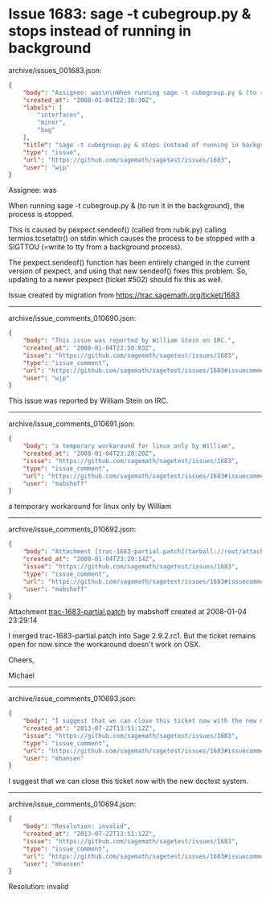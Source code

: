 # Issue 1683: sage -t cubegroup.py & stops instead of running in background

archive/issues_001683.json:
```json
{
    "body": "Assignee: was\n\nWhen running sage -t cubegroup.py & (to run it in the background), the process is stopped.\n\nThis is caused by pexpect.sendeof() (called from rubik.py) calling termios.tcsetattr() on stdin which causes the process to be stopped with a SIGTTOU (=write to tty from a background process).\n\nThe pexpect.sendeof() function has been entirely changed in the current version of pexpect, and using that new sendeof() fixes this problem. So, updating to a newer pexpect (ticket #502) should fix this as well.\n\nIssue created by migration from https://trac.sagemath.org/ticket/1683\n\n",
    "created_at": "2008-01-04T22:38:30Z",
    "labels": [
        "interfaces",
        "minor",
        "bug"
    ],
    "title": "sage -t cubegroup.py & stops instead of running in background",
    "type": "issue",
    "url": "https://github.com/sagemath/sagetest/issues/1683",
    "user": "wjp"
}
```
Assignee: was

When running sage -t cubegroup.py & (to run it in the background), the process is stopped.

This is caused by pexpect.sendeof() (called from rubik.py) calling termios.tcsetattr() on stdin which causes the process to be stopped with a SIGTTOU (=write to tty from a background process).

The pexpect.sendeof() function has been entirely changed in the current version of pexpect, and using that new sendeof() fixes this problem. So, updating to a newer pexpect (ticket #502) should fix this as well.

Issue created by migration from https://trac.sagemath.org/ticket/1683





---

archive/issue_comments_010690.json:
```json
{
    "body": "This issue was reported by William Stein on IRC.",
    "created_at": "2008-01-04T22:50:03Z",
    "issue": "https://github.com/sagemath/sagetest/issues/1683",
    "type": "issue_comment",
    "url": "https://github.com/sagemath/sagetest/issues/1683#issuecomment-10690",
    "user": "wjp"
}
```

This issue was reported by William Stein on IRC.



---

archive/issue_comments_010691.json:
```json
{
    "body": "a temporary workaround for linux only by William",
    "created_at": "2008-01-04T23:28:20Z",
    "issue": "https://github.com/sagemath/sagetest/issues/1683",
    "type": "issue_comment",
    "url": "https://github.com/sagemath/sagetest/issues/1683#issuecomment-10691",
    "user": "mabshoff"
}
```

a temporary workaround for linux only by William



---

archive/issue_comments_010692.json:
```json
{
    "body": "Attachment [trac-1683-partial.patch](tarball://root/attachments/some-uuid/ticket1683/trac-1683-partial.patch) by mabshoff created at 2008-01-04 23:29:14\n\nI merged trac-1683-partial.patch into Sage 2.9.2.rc1. But the ticket remains open for now since the workaround doesn't work on OSX.\n\nCheers,\n\nMichael",
    "created_at": "2008-01-04T23:29:14Z",
    "issue": "https://github.com/sagemath/sagetest/issues/1683",
    "type": "issue_comment",
    "url": "https://github.com/sagemath/sagetest/issues/1683#issuecomment-10692",
    "user": "mabshoff"
}
```

Attachment [trac-1683-partial.patch](tarball://root/attachments/some-uuid/ticket1683/trac-1683-partial.patch) by mabshoff created at 2008-01-04 23:29:14

I merged trac-1683-partial.patch into Sage 2.9.2.rc1. But the ticket remains open for now since the workaround doesn't work on OSX.

Cheers,

Michael



---

archive/issue_comments_010693.json:
```json
{
    "body": "I suggest that we can close this ticket now with the new doctest system.",
    "created_at": "2013-07-22T13:51:12Z",
    "issue": "https://github.com/sagemath/sagetest/issues/1683",
    "type": "issue_comment",
    "url": "https://github.com/sagemath/sagetest/issues/1683#issuecomment-10693",
    "user": "mhansen"
}
```

I suggest that we can close this ticket now with the new doctest system.



---

archive/issue_comments_010694.json:
```json
{
    "body": "Resolution: invalid",
    "created_at": "2013-07-22T13:51:12Z",
    "issue": "https://github.com/sagemath/sagetest/issues/1683",
    "type": "issue_comment",
    "url": "https://github.com/sagemath/sagetest/issues/1683#issuecomment-10694",
    "user": "mhansen"
}
```

Resolution: invalid
